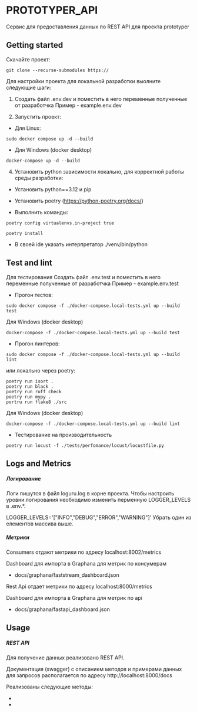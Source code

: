 # PROTOTYPER_API

Сервис для предоставления данных по REST API для проекта prototyper

## Getting started

Скачайте проект:

```
git clone --recurse-submodules https://
```

Для настройки проекта для локальной разработки выолните следующие шаги:

1. Создать файл .env.dev и поместить в него переменные полученныe от разработчка
   Пример - example.env.dev

2. Запустить проект:

- Для Linux:

```
sudo docker compose up -d --build

```

- Для Windows (docker desktop)

```
docker-compose up -d --build

```

4. Установить python зависимости локально, для корректной работы среды разработки:

- Установить python==3.12 и pip
- Установить poetry (https://python-poetry.org/docs/)

- Выполнить команды:

```
poetry config virtualenvs.in-project true

poetry install

```

- В своей ide указать интерпретатор ./venv/bin/python

## Test and lint

Для тестирования Создать файл .env.test и поместить в него переменные полученныe от разработчка
Пример - example.env.test

- Прогон тестов:

```
sudo docker compose -f ./docker-compose.local-tests.yml up --build test

```

Для Windows (docker desktop)

```
docker-compose -f ./docker-compose.local-tests.yml up --build test

```

- Прогон линтеров:

```
sudo docker compose -f ./docker-compose.local-tests.yml up --build lint

```

или локально через poetry:

```
poetry run isort .
poetry run black .
poetry run ruff check
poetry run mypy .
portru run flake8 ./src

```

Для Windows (docker desktop)

```
docker-compose -f ./docker-compose.local-tests.yml up --build lint

```

- Тестирование на производительность

```
poetry run locust -f ./tests/perfomance/locust/locustfile.py

```

## Logs and Metrics

##### Логирование

Логи пишутся в файл loguru.log в корне проекта.
Чтобы настроить уровни логирования необходимо изменить
перменную LOGGER_LEVELS в .env.\*.

LOGGER_LEVELS='["INFO","DEBUG","ERROR","WARNING"]'
Убрать один из елементов массива выше.

##### Метрики

Consumers отдают метрики по адресу localhost:8002/metrics

Dashboard для импорта в Graphana для метрик по консумерам

- docs/graphana/faststream_dashboard.json

Rest Api отдает метрики по адресу localhost:8000/metrics

Dashboard для импорта в Graphana для метрик по api

- docs/graphana/fastapi_dashboard.json

## Usage

##### REST API

Для получение данных реализовано REST API.

Документация (swagger) c описанием методов и примерами данных для запросов
располагается по адресу http://localhost:8000/docs

Реализованы следующие методы:

-
-
